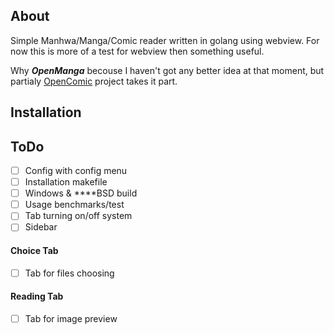 ## About
Simple Manhwa/Manga/Comic reader written in golang using webview.
For now this is more of a test for webview then something useful.

Why ***OpenManga*** becouse I haven't got any better idea at that moment, but partialy [OpenComic](https://github.com/ollm/OpenComic) project takes it part.

## Installation

## ToDo
- [ ] Config with config menu
- [ ] Installation makefile
- [ ] Windows & ****BSD build
- [ ] Usage benchmarks/test
- [ ] Tab turning on/off system
- [ ] Sidebar
#### Choice Tab
- [ ] Tab for files choosing
#### Reading Tab
- [ ] Tab for image preview

